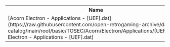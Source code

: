 <table>
<tr><th>Name</th><th>Size</th></tr>
<tr><td>[Acorn Electron - Applications - [UEF].dat](https://raw.githubusercontent.com/open-retrogaming-archive/dat-catalog/main/root/basic/TOSEC/Acorn/Electron/Applications/[UEF]/Acorn Electron - Applications - [UEF].dat)</td><td>6726</td></tr>
</table>
